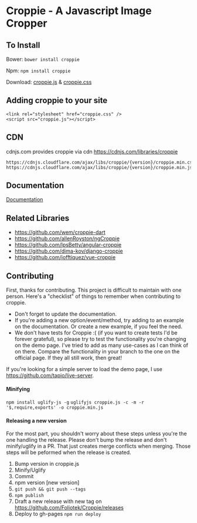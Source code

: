 # Croppie - A Javascript Image Cropper

## To Install

Bower: `bower install croppie`

Npm: `npm install croppie`

Download:
[croppie.js](croppie.js) & [croppie.css](croppie.css)

## Adding croppie to your site

```
<link rel="stylesheet" href="croppie.css" />
<script src="croppie.js"></script>
```

## CDN

cdnjs.com provides croppie via cdn https://cdnjs.com/libraries/croppie

```
https://cdnjs.cloudflare.com/ajax/libs/croppie/{version}/croppie.min.css
https://cdnjs.cloudflare.com/ajax/libs/croppie/{version}/croppie.min.js
```

## Documentation

[Documentation](http://foliotek.github.io/Croppie#documentation)

## Related Libraries

- https://github.com/wem/croppie-dart
- https://github.com/allenRoyston/ngCroppie
- https://github.com/lpsBetty/angular-croppie
- https://github.com/dima-kov/django-croppie
- https://github.com/jofftiquez/vue-croppie

## Contributing

First, thanks for contributing. This project is difficult to maintain with one person. Here's a "checklist" of things to remember when contributing to croppie.

- Don't forget to update the documentation.
- If you're adding a new option/event/method, try adding to an example on the documentation. Or create a new example, if you feel the need.
- We don't have tests for Croppie :( (if you want to create tests I'd be forever grateful), so please try to test the functionality you're changing on the demo page. I've tried to add as many use-cases as I can think of on there. Compare the functionality in your branch to the one on the official page. If they all still work, then great!

If you're looking for a simple server to load the demo page, I use https://github.com/tapio/live-server.

#### Minifying

`npm install uglify-js -g`
`uglifyjs croppie.js -c -m -r '$,require,exports' -o croppie.min.js`

#### Releasing a new version

For the most part, you shouldn't worry about these steps unless you're the one handling the release. Please don't bump the release and don't minify/uglify in a PR. That just creates merge conflicts when merging. Those steps will be peformed when the release is created.

1. Bump version in croppie.js
2. Minify/Uglify
3. Commit
4. npm version [new version]
5. `git push && git push --tags`
6. `npm publish`
7. Draft a new release with new tag on https://github.com/Foliotek/Croppie/releases
8. Deploy to gh-pages `npm run deploy`
